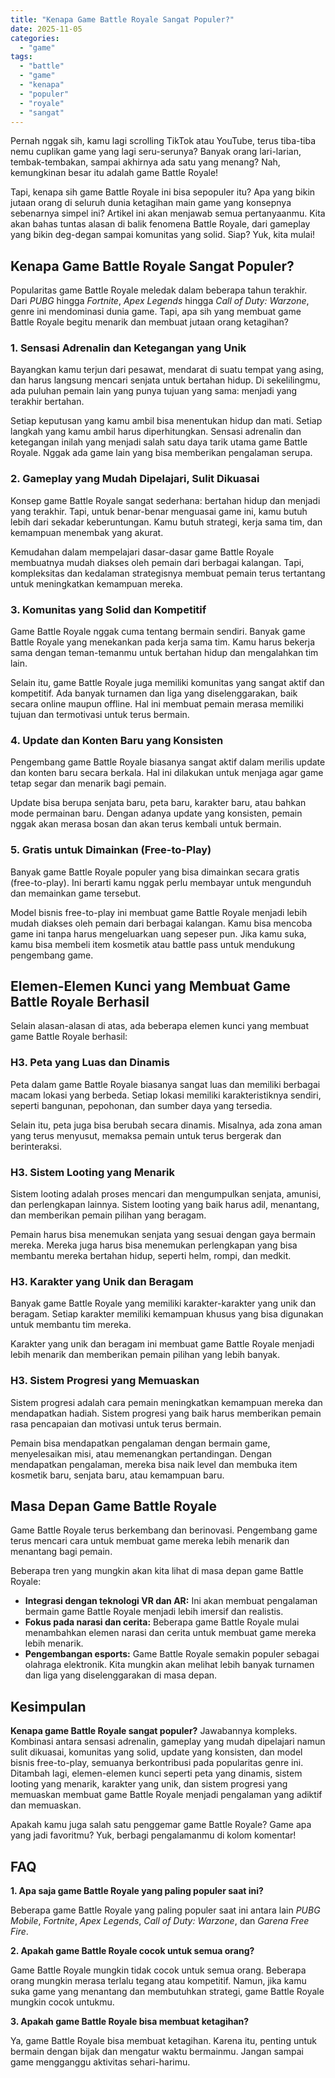 ```yaml
---
title: "Kenapa Game Battle Royale Sangat Populer?"
date: 2025-11-05
categories: 
  - "game"
tags: 
  - "battle"
  - "game"
  - "kenapa"
  - "populer"
  - "royale"
  - "sangat"
---
```


Pernah nggak sih, kamu lagi scrolling TikTok atau YouTube, terus tiba-tiba nemu cuplikan game yang lagi seru-serunya? Banyak orang lari-larian, tembak-tembakan, sampai akhirnya ada satu yang menang? Nah, kemungkinan besar itu adalah game Battle Royale!

Tapi, kenapa sih game Battle Royale ini bisa sepopuler itu? Apa yang bikin jutaan orang di seluruh dunia ketagihan main game yang konsepnya sebenarnya simpel ini? Artikel ini akan menjawab semua pertanyaanmu. Kita akan bahas tuntas alasan di balik fenomena Battle Royale, dari gameplay yang bikin deg-degan sampai komunitas yang solid. Siap? Yuk, kita mulai!

## Kenapa Game Battle Royale Sangat Populer?

Popularitas game Battle Royale meledak dalam beberapa tahun terakhir. Dari _PUBG_ hingga _Fortnite_, _Apex Legends_ hingga _Call of Duty: Warzone_, genre ini mendominasi dunia game. Tapi, apa sih yang membuat game Battle Royale begitu menarik dan membuat jutaan orang ketagihan?

### 1\. Sensasi Adrenalin dan Ketegangan yang Unik

Bayangkan kamu terjun dari pesawat, mendarat di suatu tempat yang asing, dan harus langsung mencari senjata untuk bertahan hidup. Di sekelilingmu, ada puluhan pemain lain yang punya tujuan yang sama: menjadi yang terakhir bertahan.

Setiap keputusan yang kamu ambil bisa menentukan hidup dan mati. Setiap langkah yang kamu ambil harus diperhitungkan. Sensasi adrenalin dan ketegangan inilah yang menjadi salah satu daya tarik utama game Battle Royale. Nggak ada game lain yang bisa memberikan pengalaman serupa.

### 2\. Gameplay yang Mudah Dipelajari, Sulit Dikuasai

Konsep game Battle Royale sangat sederhana: bertahan hidup dan menjadi yang terakhir. Tapi, untuk benar-benar menguasai game ini, kamu butuh lebih dari sekadar keberuntungan. Kamu butuh strategi, kerja sama tim, dan kemampuan menembak yang akurat.

Kemudahan dalam mempelajari dasar-dasar game Battle Royale membuatnya mudah diakses oleh pemain dari berbagai kalangan. Tapi, kompleksitas dan kedalaman strategisnya membuat pemain terus tertantang untuk meningkatkan kemampuan mereka.

### 3\. Komunitas yang Solid dan Kompetitif

Game Battle Royale nggak cuma tentang bermain sendiri. Banyak game Battle Royale yang menekankan pada kerja sama tim. Kamu harus bekerja sama dengan teman-temanmu untuk bertahan hidup dan mengalahkan tim lain.

Selain itu, game Battle Royale juga memiliki komunitas yang sangat aktif dan kompetitif. Ada banyak turnamen dan liga yang diselenggarakan, baik secara online maupun offline. Hal ini membuat pemain merasa memiliki tujuan dan termotivasi untuk terus bermain.

### 4\. Update dan Konten Baru yang Konsisten

Pengembang game Battle Royale biasanya sangat aktif dalam merilis update dan konten baru secara berkala. Hal ini dilakukan untuk menjaga agar game tetap segar dan menarik bagi pemain.

Update bisa berupa senjata baru, peta baru, karakter baru, atau bahkan mode permainan baru. Dengan adanya update yang konsisten, pemain nggak akan merasa bosan dan akan terus kembali untuk bermain.

### 5\. Gratis untuk Dimainkan (Free-to-Play)

Banyak game Battle Royale populer yang bisa dimainkan secara gratis (free-to-play). Ini berarti kamu nggak perlu membayar untuk mengunduh dan memainkan game tersebut.

Model bisnis free-to-play ini membuat game Battle Royale menjadi lebih mudah diakses oleh pemain dari berbagai kalangan. Kamu bisa mencoba game ini tanpa harus mengeluarkan uang sepeser pun. Jika kamu suka, kamu bisa membeli item kosmetik atau battle pass untuk mendukung pengembang game.

## Elemen-Elemen Kunci yang Membuat Game Battle Royale Berhasil

Selain alasan-alasan di atas, ada beberapa elemen kunci yang membuat game Battle Royale berhasil:

### H3. Peta yang Luas dan Dinamis

Peta dalam game Battle Royale biasanya sangat luas dan memiliki berbagai macam lokasi yang berbeda. Setiap lokasi memiliki karakteristiknya sendiri, seperti bangunan, pepohonan, dan sumber daya yang tersedia.

Selain itu, peta juga bisa berubah secara dinamis. Misalnya, ada zona aman yang terus menyusut, memaksa pemain untuk terus bergerak dan berinteraksi.

### H3. Sistem Looting yang Menarik

Sistem looting adalah proses mencari dan mengumpulkan senjata, amunisi, dan perlengkapan lainnya. Sistem looting yang baik harus adil, menantang, dan memberikan pemain pilihan yang beragam.

Pemain harus bisa menemukan senjata yang sesuai dengan gaya bermain mereka. Mereka juga harus bisa menemukan perlengkapan yang bisa membantu mereka bertahan hidup, seperti helm, rompi, dan medkit.

### H3. Karakter yang Unik dan Beragam

Banyak game Battle Royale yang memiliki karakter-karakter yang unik dan beragam. Setiap karakter memiliki kemampuan khusus yang bisa digunakan untuk membantu tim mereka.

Karakter yang unik dan beragam ini membuat game Battle Royale menjadi lebih menarik dan memberikan pemain pilihan yang lebih banyak.

### H3. Sistem Progresi yang Memuaskan

Sistem progresi adalah cara pemain meningkatkan kemampuan mereka dan mendapatkan hadiah. Sistem progresi yang baik harus memberikan pemain rasa pencapaian dan motivasi untuk terus bermain.

Pemain bisa mendapatkan pengalaman dengan bermain game, menyelesaikan misi, atau memenangkan pertandingan. Dengan mendapatkan pengalaman, mereka bisa naik level dan membuka item kosmetik baru, senjata baru, atau kemampuan baru.

## Masa Depan Game Battle Royale

Game Battle Royale terus berkembang dan berinovasi. Pengembang game terus mencari cara untuk membuat game mereka lebih menarik dan menantang bagi pemain.

Beberapa tren yang mungkin akan kita lihat di masa depan game Battle Royale:

- **Integrasi dengan teknologi VR dan AR:** Ini akan membuat pengalaman bermain game Battle Royale menjadi lebih imersif dan realistis.
- **Fokus pada narasi dan cerita:** Beberapa game Battle Royale mulai menambahkan elemen narasi dan cerita untuk membuat game mereka lebih menarik.
- **Pengembangan esports:** Game Battle Royale semakin populer sebagai olahraga elektronik. Kita mungkin akan melihat lebih banyak turnamen dan liga yang diselenggarakan di masa depan.

## Kesimpulan

**Kenapa game Battle Royale sangat populer?** Jawabannya kompleks. Kombinasi antara sensasi adrenalin, gameplay yang mudah dipelajari namun sulit dikuasai, komunitas yang solid, update yang konsisten, dan model bisnis free-to-play, semuanya berkontribusi pada popularitas genre ini. Ditambah lagi, elemen-elemen kunci seperti peta yang dinamis, sistem looting yang menarik, karakter yang unik, dan sistem progresi yang memuaskan membuat game Battle Royale menjadi pengalaman yang adiktif dan memuaskan.

Apakah kamu juga salah satu penggemar game Battle Royale? Game apa yang jadi favoritmu? Yuk, berbagi pengalamanmu di kolom komentar!

## FAQ

**1\. Apa saja game Battle Royale yang paling populer saat ini?**

Beberapa game Battle Royale yang paling populer saat ini antara lain _PUBG Mobile_, _Fortnite_, _Apex Legends_, _Call of Duty: Warzone_, dan _Garena Free Fire_.

**2\. Apakah game Battle Royale cocok untuk semua orang?**

Game Battle Royale mungkin tidak cocok untuk semua orang. Beberapa orang mungkin merasa terlalu tegang atau kompetitif. Namun, jika kamu suka game yang menantang dan membutuhkan strategi, game Battle Royale mungkin cocok untukmu.

**3\. Apakah game Battle Royale bisa membuat ketagihan?**

Ya, game Battle Royale bisa membuat ketagihan. Karena itu, penting untuk bermain dengan bijak dan mengatur waktu bermainmu. Jangan sampai game mengganggu aktivitas sehari-harimu.
